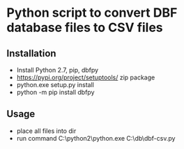 # Python script to convert DBF database files to CSV files
## Installation
- Install Python 2.7, pip, dbfpy
- https://pypi.org/project/setuptools/ zip package
- python.exe setup.py install
- python -m pip install dbfpy
## Usage
- place all files into dir
- run command C:\python2\python.exe C:\db\dbf-csv.py
